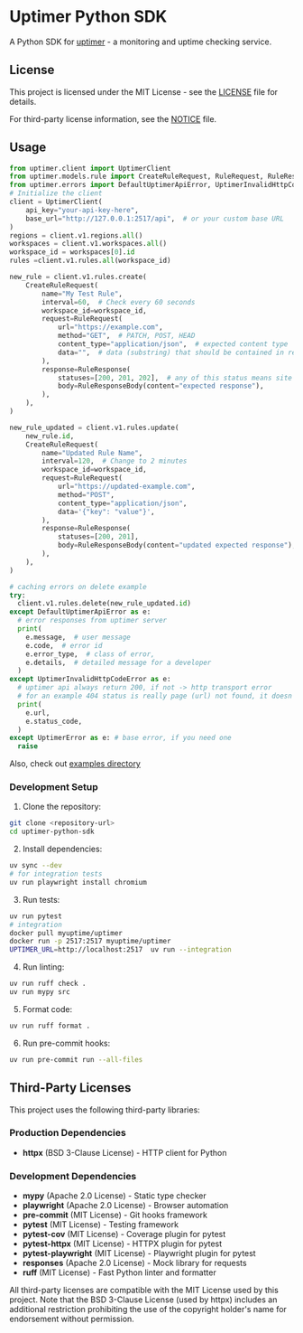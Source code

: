 # Uptimer Python SDK

A Python SDK for [uptimer](https://uptimer.myuptime.info/) - a monitoring and uptime checking service.

## License

This project is licensed under the MIT License - see the [LICENSE](LICENSE) file for details.

For third-party license information, see the [NOTICE](NOTICE) file.

## Usage

```python
from uptimer.client import UptimerClient
from uptimer.models.rule import CreateRuleRequest, RuleRequest, RuleResponse, RuleResponseBody
from uptimer.errors import DefaultUptimerApiError, UptimerInvalidHttpCodeError, UptimerError
# Initialize the client
client = UptimerClient(
    api_key="your-api-key-here",
    base_url="http://127.0.0.1:2517/api",  # or your custom base URL
)
regions = client.v1.regions.all()
workspaces = client.v1.workspaces.all()
workspace_id = workspaces[0].id
rules =client.v1.rules.all(workspace_id)

new_rule = client.v1.rules.create(
    CreateRuleRequest(
        name="My Test Rule",
        interval=60,  # Check every 60 seconds
        workspace_id=workspace_id,
        request=RuleRequest(
            url="https://example.com",
            method="GET",  # PATCH, POST, HEAD
            content_type="application/json",  # expected content type
            data="",  # data (substring) that should be contained in resonse
        ),
        response=RuleResponse(
            statuses=[200, 201, 202],  # any of this status means site is up
            body=RuleResponseBody(content="expected response"),
        ),
    ),
)

new_rule_updated = client.v1.rules.update(
    new_rule.id,
    CreateRuleRequest(
        name="Updated Rule Name",
        interval=120,  # Change to 2 minutes
        workspace_id=workspace_id,
        request=RuleRequest(
            url="https://updated-example.com",
            method="POST",
            content_type="application/json",
            data='{"key": "value"}',
        ),
        response=RuleResponse(
            statuses=[200, 201],
            body=RuleResponseBody(content="updated expected response"),
        ),
    ),
)

# caching errors on delete example
try:
  client.v1.rules.delete(new_rule_updated.id)
except DefaultUptimerApiError as e:
  # error responses from uptimer server
  print(
    e.message,  # user message
    e.code,  # error id
    e.error_type,  # class of error,
    e.details,  # detailed message for a developer
  )
except UptimerInvalidHttpCodeError as e:
  # uptimer api always return 200, if not -> http transport error
  # for an example 404 status is really page (url) not found, it doesn't mean that an object with id not found.
  print(
    e.url,
    e.status_code,
  )
except UptimerError as e: # base error, if you need one
  raise
```

Also, check out [examples directory](https://github.com/myuptime-info/uptimer-python-sdk/examples)

### Development Setup

1. Clone the repository:

```bash
git clone <repository-url>
cd uptimer-python-sdk
```

2. Install dependencies:

```bash
uv sync --dev
# for integration tests
uv run playwright install chromium
```

3. Run tests:

```bash
uv run pytest
# integration
docker pull myuptime/uptimer
docker run -p 2517:2517 myuptime/uptimer
UPTIMER_URL=http://localhost:2517  uv run --integration
```

4. Run linting:

```bash
uv run ruff check .
uv run mypy src
```

5. Format code:

```bash
uv run ruff format .
```

6. Run pre-commit hooks:

```bash
uv run pre-commit run --all-files
```

## Third-Party Licenses

This project uses the following third-party libraries:

### Production Dependencies

- **httpx** (BSD 3-Clause License) - HTTP client for Python

### Development Dependencies

- **mypy** (Apache 2.0 License) - Static type checker
- **playwright** (Apache 2.0 License) - Browser automation
- **pre-commit** (MIT License) - Git hooks framework
- **pytest** (MIT License) - Testing framework
- **pytest-cov** (MIT License) - Coverage plugin for pytest
- **pytest-httpx** (MIT License) - HTTPX plugin for pytest
- **pytest-playwright** (MIT License) - Playwright plugin for pytest
- **responses** (Apache 2.0 License) - Mock library for requests
- **ruff** (MIT License) - Fast Python linter and formatter

All third-party licenses are compatible with the MIT License used by this project. Note that the BSD 3-Clause License (used by httpx) includes an additional restriction prohibiting the use of the copyright holder's name for endorsement without permission.
